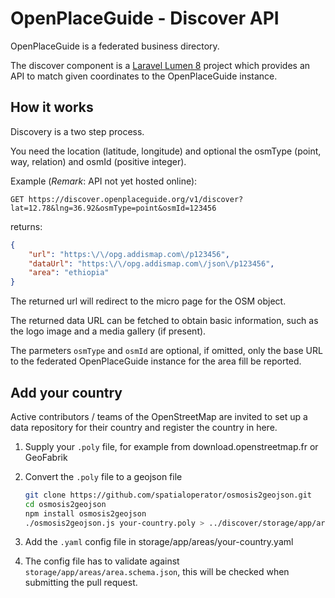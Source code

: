 # OpenPlaceGuide - Discover API

OpenPlaceGuide is a federated business directory.

The discover component is a [Laravel Lumen 8](https://lumen.laravel.com/docs/8.x/) project which provides an API to
match given coordinates to the OpenPlaceGuide instance.

## How it works

Discovery is a two step process.

You need the location (latitude, longitude) and optional the osmType (point, way, relation) and osmId (positive integer).

Example (*Remark*: API not yet hosted online):

`GET https://discover.openplaceguide.org/v1/discover?lat=12.78&lng=36.92&osmType=point&osmId=123456`

returns:

```json
{
    "url": "https:\/\/opg.addismap.com\/p123456",
    "dataUrl": "https:\/\/opg.addismap.com\/json\/p123456",
    "area": "ethiopia"
}
```

The returned url will redirect to the micro page for the OSM object.

The returned data URL can be fetched to obtain basic information, such as the logo image and a media gallery (if present).

The parmeters `osmType`  and `osmId` are optional, if omitted, only the base URL to the federated OpenPlaceGuide instance 
for the area fill be reported.

## Add your country

Active contributors / teams of the OpenStreetMap are invited to set up a data repository for their country and register
the country in here.

1. Supply your `.poly` file, for example from download.openstreetmap.fr or GeoFabrik

2. Convert the `.poly` file to a geojson file
   ```bash
   git clone https://github.com/spatialoperator/osmosis2geojson.git
   cd osmosis2geojson
   npm install osmosis2geojson
   ./osmosis2geojson.js your-country.poly > ../discover/storage/app/areas/your-country.geojson
   ```

3. Add the `.yaml` config file in storage/app/areas/your-country.yaml

4. The config file has to validate against `storage/app/areas/area.schema.json`, this will be checked when submitting
   the pull request.



